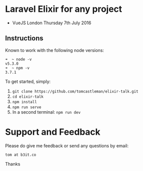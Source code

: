 # Laravel Elixir for any project

- VueJS London Thursday 7th July 2016

## Instructions

Known to work with the following node versions:
```
➜  ~ node -v
v5.3.0
➜  ~ npm -v
3.7.1
```

To get started, simply:

1. `git clone https://github.com/tomcastleman/elixir-talk.git`
2. `cd elixir-talk`
3. `npm install`
4. `npm run serve`
5. In a second terminal: `npm run dev`

# Support and Feedback

Please do give me feedback or send any questions by email:

`tom at b3it.co`

Thanks

